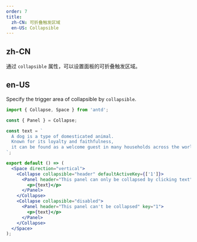 ```yaml
---
order: 7
title:
  zh-CN: 可折叠触发区域
  en-US: Collapsible
---
```


## zh-CN

通过 `collapsible` 属性，可以设置面板的可折叠触发区域。

## en-US

Specify the trigger area of collapsible by `collapsible`.

```jsx
import { Collapse, Space } from 'antd';

const { Panel } = Collapse;

const text = `
  A dog is a type of domesticated animal.
  Known for its loyalty and faithfulness,
  it can be found as a welcome guest in many households across the world.
`;

export default () => (
  <Space direction="vertical">
    <Collapse collapsible="header" defaultActiveKey={['1']}>
      <Panel header="This panel can only be collapsed by clicking text" key="1">
        <p>{text}</p>
      </Panel>
    </Collapse>
    <Collapse collapsible="disabled">
      <Panel header="This panel can't be collapsed" key="1">
        <p>{text}</p>
      </Panel>
    </Collapse>
  </Space>
);
```

<style>
[data-theme="compact"] p, p {
  margin: 0;
}
#components-collapse-demo-collapsible .ant-space {
  width: 100%;
}
</style>

